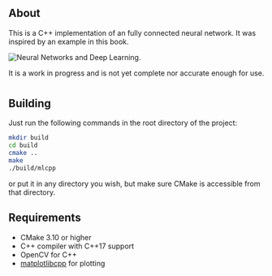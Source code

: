 ## About
This is a C++ implementation of an fully connected neural network. It was inspired by an example in this book.

![Neural Networks and Deep Learning](https://raw.githubusercontent.com/PacktPublishing/Hands-On-Computer-Vision-with-TensorFlow-2/a8c9aa88eeb46d3ea81e36ea95b1b2c73f8036d8/banner_images/book_cover.png).

It is a work in progress and is not yet complete nor accurate enough for use.

# 

## Building
Just run the following commands in the root directory of the project:
```bash
mkdir build
cd build
cmake ..
make
./build/mlcpp
```
or put it in any directory you wish, but make sure CMake is accessible from that directory.

## Requirements
- CMake 3.10 or higher
- C++ compiler with C++17 support
- OpenCV for C++
- [matplotlibcpp](https://github.com/Cryoris/matplotlib-cpp) for plotting

